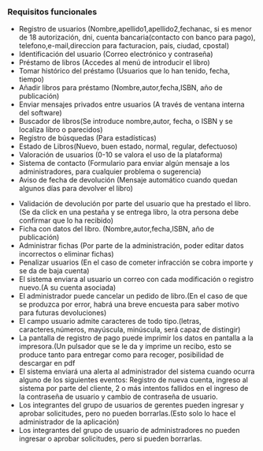 ### Requisitos funcionales

- Registro de usuarios (Nombre,apellido1,apellido2,fechanac, si es menor de 18 autorización, dni, cuenta bancaria(contacto con banco para pago), telefono,e-mail,direccion para facturacion, pais, ciudad, cpostal)
- Identificación del usuario (Correo electrónico y contraseña)
- Préstamo de libros (Accedes al menú de introducir el libro)
- Tomar histórico del préstamo (Usuarios que lo han tenido, fecha, tiempo)
- Añadir libros para préstamo (Nombre,autor,fecha,ISBN, año de publicación)
- Enviar mensajes privados entre usuarios (A través de ventana interna del software)
- Buscador de libros(Se introduce nombre,autor, fecha, o ISBN y se localiza libro o parecidos)
- Registro de búsquedas (Para estadísticas)
- Estado de Libros(Nuevo, buen estado, normal, regular, defectuoso)
- Valoración de usuarios (0-10 se valora el uso de la plataforma)
- Sistema de contacto (Formulario para enviar algún mensaje a los administradores, para cualquier problema o sugerencia)
- Aviso de fecha de devolución (Mensaje automático cuando quedan algunos días para devolver el libro)
* Validación de devolución por parte del usuario que ha prestado el libro. (Se da click en una pestaña y se entrega libro, la otra persona debe confirmar que lo ha recibido)
* Ficha con datos del libro. (Nombre,autor,fecha,ISBN, año de publicación)
* Administrar fichas (Por parte de la administración, poder editar datos incorrectos o eliminar fichas)
* Penalizar usuarios (En el caso de cometer infracción se cobra importe y se da de baja cuenta)
* El sistema enviara al usuario un correo con cada modificación o registro nuevo.(A su cuenta asociada)
* El administrador puede cancelar un pedido de libro.(En el caso de que se produzca por error, habrá una breve encuesta para saber motivo para futuras devoluciones)
* El campo usuario admite caracteres de todo tipo.(letras, caracteres,números, mayúscula, minúscula, será capaz de distingir)
* La pantalla de registro de pago puede imprimir los datos en pantalla a la impresora.(Un pulsador que se le da y imprime un recibo, esto se produce tanto para entregar como para recoger, posibilidad de descargar en pdf
* El sistema enviará una alerta al administrador del sistema cuando ocurra alguno de los siguientes eventos: Registro de nueva cuenta, ingreso al sistema por parte del cliente, 2 o más intentos fallidos en el ingreso de la contraseña de usuario y cambio de contraseña de usuario.
* Los integrantes del grupo de usuarios de gerentes pueden ingresar y aprobar solicitudes, pero no pueden borrarlas.(Esto solo lo hace el administrador de la aplicación)
* Los integrantes del grupo de usuario de administradores no pueden ingresar o aprobar solicitudes, pero si pueden borrarlas.
